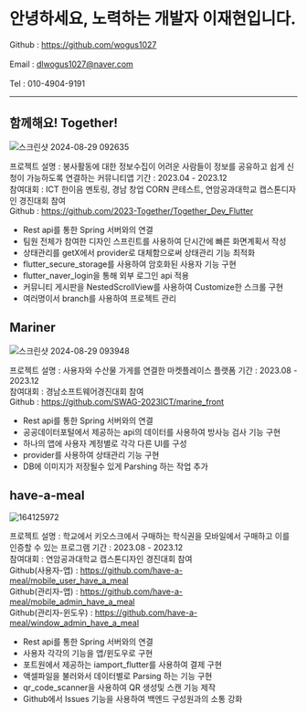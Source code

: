# 안녕하세요, 노력하는 개발자 이재현입니다.
Github : https://github.com/wogus1027<br><br>
Email : dlwogus1027@naver.com<br><br>
Tel : 010-4904-9191

<hr>

## 함께해요! Together!
![스크린샷 2024-08-29 092635](https://github.com/user-attachments/assets/aa8fbe88-4285-4ceb-afc9-d4cc9448ef9c)

프로젝트 설명 : 봉사활동에 대한 정보수집이 어려운 사람들이 정보를 공유하고 쉽게 신청이 가능하도록 연결하는 커뮤니티앱
기간 : 2023.04 - 2023.12<br>
참여대회 : ICT 한이음 멘토링, 경남 창업 CORN 콘테스트, 연암공과대학교 캡스톤디자인 경진대회 참여<br>
Github : https://github.com/2023-Together/Together_Dev_Flutter<br>
<ul>
  <li>Rest api를 통한 Spring 서버와의 연결</li>
  <li>팀원 전체가 참여한 디자인 스프린트를 사용하여 단시간에 빠른 화면계획서 작성</li>
  <li>상태관리를 getX에서 provider로 대체함으로써 상태관리 기능 최적화</li>
  <li>flutter_secure_storage를 사용하여 암호화된 사용자 기능 구현</li>
  <li>flutter_naver_login을 통해 외부 로그인 api 적용</li>
  <li>커뮤니티 게시판을 NestedScrollView를 사용하여 Customize한 스크롤 구현</li>
  <li>여러명이서 branch를 사용하여 프로젝트 관리</li>
</ul>

## Mariner
![스크린샷 2024-08-29 093948](https://github.com/user-attachments/assets/e6c45015-a1b9-4528-b718-78c21277fbdf)

프로젝트 설명 : 사용자와 수산물 가게를 연결한 마켓플레이스 플랫폼
기간 : 2023.08 - 2023.12<br>
참여대회 : 경남소프트웨어경진대회 참여<br>
Github : https://github.com/SWAG-2023ICT/marine_front
<ul>
  <li>Rest api를 통한 Spring 서버와의 연결</li>
  <li>공공데이터포털에서 제공하는 api의 데이터를 사용하여 방사능 검사 기능 구현</li>
  <li>하나의 앱에 사용자 계정별로 각각 다른 UI를 구성</li>
  <li>provider를 사용하여 상태관리 기능 구현</li>
  <li>DB에 이미지가 저장될수 있게 Parshing 하는 작업 추가</li>
</ul>

## have-a-meal
![164125972](https://github.com/user-attachments/assets/fc85329e-c833-488a-b263-e335201e25c3)

프로젝트 설명 : 학교에서 키오스크에서 구매하는 학식권을 모바일에서 구매하고 이를 인증할 수 있는 프로그램
기간 : 2023.08 - 2023.12<br>
참여대회 : 연암공과대학교 캡스톤디자인 경진대회 참여<br>
Github(사용자-앱) : https://github.com/have-a-meal/mobile_user_have_a_meal<br>
Github(관리자-앱) : https://github.com/have-a-meal/mobile_admin_have_a_meal<br>
Github(관리자-윈도우) : https://github.com/have-a-meal/window_admin_have_a_meal<br>
<ul>
  <li>Rest api를 통한 Spring 서버와의 연결</li>
  <li>사용자 각각의 기능을 앱/윈도우로 구현</li>
  <li>포트원에서 제공하는 iamport_flutter를 사용하여 결제 구현</li>
  <li>액셀파일을 불러와서 데이터별로 Parsing 하는 기능 구현</li>
  <li>qr_code_scanner을 사용하여 QR 생성및 스캔 기능 제작</li>
  <li>Github에서 Issues 기능을 사용하여 백엔드 구성원과의 소통 강화</li>
</ul>
